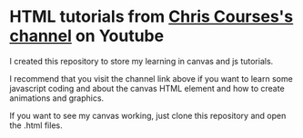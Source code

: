 # HTML <canvas> tutorials from [Chris Courses's channel](https://www.youtube.com/channel/UC9Yp2yz6-pwhQuPlIDV_mjA) on Youtube

I created this repository to store my learning in canvas and js tutorials.

I recommend that you visit the channel link above if you want to learn some javascript coding and about the canvas HTML element and how to create animations and graphics. 

If you want to see my canvas working, just clone this repository and open the .html files. 